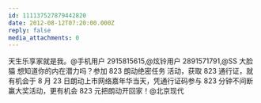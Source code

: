 ```yaml
---
id: 111137527879442820
date: 2012-08-12T07:20:00.000Z
reply: false
media_attachments: 0
---
```


天生乐享家就是我。@手机用户 2915815615,@炫铃用户 2891571791,@SS 大脸猫 想知道你的内在潜力吗？参加 823 朗动绝密任务 活动，获取 823 通行证，就有机会于 8 月 23 日朗动上市网络嘉年华当天，凭通行证码参与 823 分钟不间断赢大奖活动，更有机会 823 元把朗动开回家！@北京现代 ​​​​

